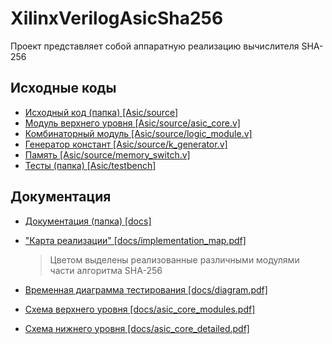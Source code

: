 # XilinxVerilogAsicSha256

Проект представляет собой аппаратную реализацию вычислителя SHA-256

## Исходные коды

- [Исходный код (папка) [Asic/source]](Asic/source)
- [Модуль верхнего уровня [Asic/source/asic_core.v]](Asic/source/asic_core.v)
- [Комбинаторный модуль [Asic/source/logic_module.v]](Asic/source/logic_module.v)
- [Генератор констант [Asic/source/k_generator.v]](Asic/source/k_generator.v)
- [Память [Asic/source/memory_switch.v]](Asic/source/memory_switch.v)
- [Тесты (папка) [Asic/testbench]](Asic/testbench)

## Документация

- [Документация (папка) [docs]](docs) 

- ["Карта реализации" [docs/implementation_map.pdf]](docs/implementation_map.pdf)

  > Цветом выделены реализованные различными модулями части алгоритма SHA-256

- [Временная диаграмма тестирования [docs/diagram.pdf]](docs/diagram.pdf)

- [Схема верхнего уровня [docs/asic_core_modules.pdf]](docs/asic_core_modules.pdf)

- [Схема нижнего уровня [docs/asic_core_detailed.pdf]](docs/asic_core_detailed.pdf)


